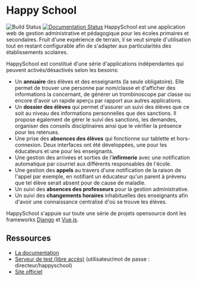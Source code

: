 Happy School
================
![Build Status](https://github.com/ISLNamur/happyschool/actions/workflows/django.yml/badge.svg) [![Documentation Status](https://readthedocs.org/projects/happyschool/badge/?version=latest)](https://happyschool.readthedocs.io/fr/latest/?badge=latest)
HappySchool est une application web de gestion administrative et pédagogique
pour les écoles primaires et secondaires. Fruit d'une expérience de terrain,
il se veut simple d'utilisation tout en restant configurable afin de s'adapter
aux particularités des établissements scolaires.

HappySchool est constitué d'une série d'applications indépendantes qui peuvent
activés/désactivés selon les besoins:

- Un **annuaire** des élèves et des enseignants (la seule obligatoire). Elle permet de
  trouver une personne par nom/classe et d'afficher des informations la concernant,
  de générer un trombinoscope par classe ou encore d'avoir un rapide aperçu par
  rapport aux autres applications.
- Un **dossier des élèves** qui permet d'assurer un suivi des élèves que ce soit au niveau
  des informations personnelles que des sanctions. Il propose également de gérer le suivi
  des sanctions, les demandes, organiser des conseils disciplinaires ainsi que le
  vérifier la présence pour les retenues.
- Une prise des **absences des élèves** qui fonctionne sur tablette et hors-connexion.
  Deux interfaces ont été développées, une pour les éducateurs et une pour les enseignants.
- Une gestion des arrivées et sorties de l'**infirmerie** avec une notification automatique
  par courriel aux différents responsables de l'école.
- Une gestion des **appels** au travers d'une notification de la raison de l'appel par
  exemple, en notifiant un éducateur qu'un parent à prévenu que tel élève serait absent
  pour de cause de maladie.
- Un suivi des **absences des professeurs** pour la gestion administrative.
- Un suivi des **changements horaires** inhabituelles des enseignants afin d'avoir une
  connaissance centralisé d'où se trouve les élèves.

HappySchool s'appuie sur toute une série de projets opensource dont les frameworks
[Django](https://www.djangoproject.com/) et [Vue.js](https://vuejs.org/).


Ressources
----------

- [La documentation](https://happyschool.readthedocs.io/)
- [Serveur de test (libre accès)](https://test.happyschool.be/) (utilisateur/mot de passe : directeur/happyschool)
- [Site officiel](https://github.com/ISLNamur/happyschool)
